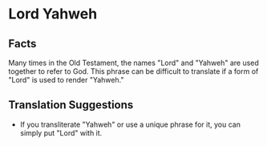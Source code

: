 # Lord Yahweh

## Facts

Many times in the Old Testament, the names "Lord" and "Yahweh" are used together to refer to God. This phrase can be difficult to translate if a form of "Lord" is used to render "Yahweh."

## Translation Suggestions



* If you transliterate "Yahweh" or use a unique phrase for it, you can simply put "Lord" with it.